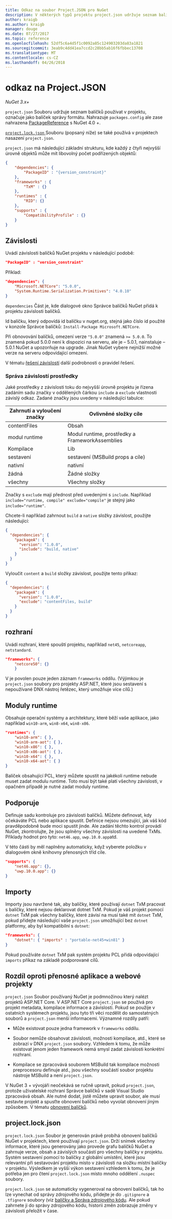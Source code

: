 ```yaml
---
title: Odkaz na soubor Project.JSON pro NuGet
description: V některých typů projektu project.json udržuje seznam balíčky NuGet použité v projektu.
author: kraigb
ms.author: kraigb
manager: douge
ms.date: 07/27/2017
ms.topic: reference
ms.openlocfilehash: 52df5c6a4d5f1c0092a85c124903203da83a1821
ms.sourcegitcommit: 3eab9c4dd41ea7ccd2c28bb5ab16f6fbbec13708
ms.translationtype: MT
ms.contentlocale: cs-CZ
ms.lasthandoff: 04/26/2018
---
```

# <a name="projectjson-reference"></a>odkaz na Project.JSON

*NuGet 3.x+*

`project.json` Souboru udržuje seznam balíčků používat v projektu, označuje jako balíček správy formátu. Nahrazuje `packages.config` ale zase nahrazena [PackageReference](../consume-packages/package-references-in-project-files.md) s NuGet 4.0 +.

[ `project.lock.json` ](#projectlockjson) Souboru (popsaný níže) se také používá v projektech nasazení `project.json`.

`project.json` má následující základní strukturu, kde každý z čtyři nejvyšší úrovně objektů může mít libovolný počet podřízených objektů:

```json
{
    "dependencies": {
        "PackageID" : "{version_constraint}"
    },
    "frameworks" : {
        "TxM" : {}
    },
    "runtimes" : {
        "RID": {}
    },
    "supports" : {
        "CompatibilityProfile" : {}
    }
}
```

## <a name="dependencies"></a>Závislosti

Uvádí závislosti balíčků NuGet projektu v následující podobě:

```json
"PackageID" : "version_constraint"
```

Příklad:

```json
"dependencies": {
    "Microsoft.NETCore": "5.0.0",
    "System.Runtime.Serialization.Primitives": "4.0.10"
}
```

`dependencies` Část je, kde dialogové okno Správce balíčků NuGet přidá k projektu závislosti balíčků.

Id balíčku, který odpovídá id balíčku v nuget.org, stejná jako číslo id použité v konzole Správce balíčků: `Install-Package Microsoft.NETCore`.

Při obnovování balíčků, omezení verze `"5.0.0"` znamená `>= 5.0.0`. To znamená pokud 5.0.0 není k dispozici na serveru, ale je – 5.0.1, nainstaluje – 5.0.1 NuGet a upozorňuje na upgrade. Jinak NuGet vybere nejnižší možné verze na serveru odpovídající omezení.

V tématu [řešení závislostí](../consume-packages/dependency-resolution.md) další podrobnosti o pravidel řešení.

### <a name="managing-dependency-assets"></a>Správa závislostí prostředky

Jaké prostředky z závislosti toku do nejvyšší úrovně projektu je řízena zadáním sadu značky v oddělených čárkou `include` a `exclude` vlastnosti závislý odkaz. Zadané značky jsou uvedeny v následující tabulce:

| Zahrnutí a vyloučení značky | Ovlivněné složky cíle |
| --- | --- |
| contentFiles | Obsah  |
| modul runtime | Modul runtime, prostředky a FrameworkAssemblies  |
| Kompilace | Lib |
| sestavení | sestavení (MSBuild props a cíle) |
| nativní | nativní |
| žádná | Žádné složky |
| všechny | Všechny složky |

Značky s `exclude` mají přednost před uvedenými s `include`. Například `include="runtime, compile" exclude="compile"` je stejný jako `include="runtime"`.

Chcete-li například zahrnout `build` a `native` složky závislost, použijte následující:

```json
{
  "dependencies": {
    "packageA": {
      "version": "1.0.0",
      "include": "build, native"
    }
  }
}
```

Vyloučit `content` a `build` složky závislost, použijte tento příkaz:

```json
{
  "dependencies": {
    "packageA": {
      "version": "1.0.0",
      "exclude": "contentFiles, build"
    }
  }
}
```

## <a name="frameworks"></a>rozhraní

Uvádí rozhraní, které spouští projektu, například `net45`, `netcoreapp`, `netstandard`.

```json
"frameworks": {
    "netcore50": {}
    }
 ```

V je povolen pouze jeden záznam `frameworks` oddílu. (Výjimkou je `project.json` soubory pro projekty ASP.NET, které jsou sestavení s nepoužívané DNX nástroj řetězec, který umožňuje více cílů.)

## <a name="runtimes"></a>Moduly runtime

Obsahuje operační systémy a architektury, které běží vaše aplikace, jako například `win10-arm`, `win8-x64`, `win8-x86`.

```json
"runtimes": {
    "win10-arm": { },
    "win10-arm-aot": { },
    "win10-x86": { },
    "win10-x86-aot": { },
    "win10-x64": { },
    "win10-x64-aot": { }
}
```

Balíček obsahující PCL, který můžete spustit na jakékoli runtime nebude muset zadat modulu runtime. Toto musí být také platí všechny závislosti, v opačném případě je nutné zadat moduly runtime.


## <a name="supports"></a>Podporuje

Definuje sadu kontroluje pro závislosti balíčků. Můžete definovat, kdy očekáváte PCL nebo aplikace spustit. Definice nejsou omezující, jak váš kód pravděpodobně bude moci spustit jinde. Ale zadání těchto kontrol provádí NuGet, zkontrolujte, že jsou splněny všechny závislosti na uvedené TxMs. Příklady hodnot pro tyto: `net46.app`, `uwp.10.0.app`atd.

V této části by měl naplněny automaticky, když vyberete položku v dialogovém okně knihovny přenosných tříd cíle.

```json
"supports": {
    "net46.app": {},
    "uwp.10.0.app": {}
}
```

## <a name="imports"></a>Importy

Importy jsou navržené tak, aby balíčky, které používají `dotnet` TxM pracovat s balíčky, které nejsou deklarovat dotnet TxM. Pokud je váš projekt pomocí `dotnet` TxM pak všechny balíčky, které závisí na musí také mít `dotnet` TxM, pokud přidejte následující vaše `project.json` umožňující bez `dotnet` platformy, aby byl kompatibilní s `dotnet`:

```json
"frameworks": {
    "dotnet": { "imports" : "portable-net45+win81" }
}
```

Pokud používáte `dotnet` TxM pak systém projektu PCL přidá odpovídající `imports` příkaz na základě podporované cílů.

## <a name="differences-from-portable-apps-and-web-projects"></a>Rozdíl oproti přenosné aplikace a webové projekty

`project.json` Soubor používaný NuGet je podmnožinou který nalézt projektů ASP.NET Core. V ASP.NET Core `project.json` se používá pro projekt metadata, kompilace informace a závislosti. Pokud se použije v ostatních systémech projektu, jsou tyto tři věci rozdělit do samostatných souborů a `project.json` menší informacemi. Významné rozdíly patří:

- Může existovat pouze jedna framework v `frameworks` oddílu.

- Soubor nemůže obsahovat závislosti, možnosti kompilace, atd., které se zobrazí v DNX `project.json` soubory. Vzhledem k tomu, že může existovat jenom jeden framework nemá smysl zadat závislosti konkrétní rozhraní.

- Kompilace se zpracovává souborem MSBuild tak kompilace možnosti preprocesoru definuje atd., jsou všechny součástí soubor projektu nástroje MSBuild a není `project.json`.

V NuGet 3 + vývojáři neočekává se ručně upravit, pokud `project.json`, protože uživatelské rozhraní Správce balíčků v sadě Visual Studio zpracovává obsah. Ale nutné dodat, jistě můžete upravit soubor, ale musí sestavte projekt a spusťte obnovení balíčků nebo vyvolat obnovení jiným způsobem. V tématu [obnovení balíčků](../consume-packages/package-restore.md).


## <a name="projectlockjson"></a>project.lock.json

`project.lock.json` Soubor je generován právě probíhá obnovení balíčků NuGet v projektech, které používají `project.json`. Drží snímek všechny informace, které jsou generovány jako provede grafu balíčků NuGet a zahrnuje verze, obsah a závislých součástí pro všechny balíčky v projektu. Systém sestavení pomocí to balíčky z globální umístění, které jsou relevantní při sestavování projektu místo v závislosti na složku místní balíčky v projektu. Výsledkem je vyšší výkon sestavení vzhledem k tomu, že je potřeba jen pro čtení `project.lock.json` místo mnoho oddělení `.nuspec` soubory.

`project.lock.json` se automaticky vygeneroval na obnovení balíčků, tak ho lze vynechat od správy zdrojového kódu, přidejte je do `.gitignore` a `.tfignore` soubory (viz [balíčky a Správa zdrojového kódu](../consume-packages/packages-and-source-control.md). Ale pokud zahrnete ji do správy zdrojového kódu, historii změn zobrazuje změny v závislosti přeložit v čase.
